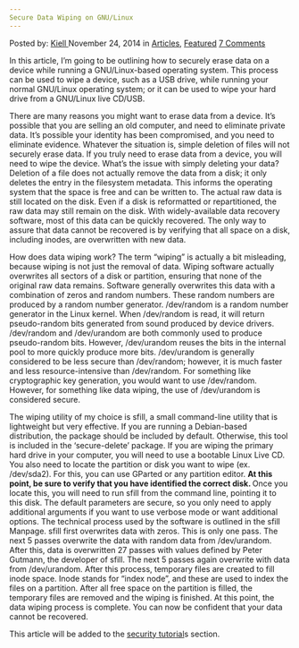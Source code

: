 ```yaml
---
Secure Data Wiping on GNU/Linux
---
```

<article class="post-listing post-7402 post type-post status-publish format-standard has-post-thumbnail hentry category-articles category-deepdot-news tag-data tag-gnulinux tag-secure tag-wiping">
    <div class="post-inner">
    <p class="post-meta">
    <span>Posted by: <a href="https://www.deepdotweb.com/author/kiell/" title="">Kiell </a></span>
    <span>November 24, 2014</span>
    <span>in <a href="https://www.deepdotweb.com/category/articles/" rel="category tag">Articles</a>, <a href="https://www.deepdotweb.com/category/deepdot-news/" rel="category tag">Featured</a></span>
    <span><a href="https://www.deepdotweb.com/2014/11/24/secure-data-wiping-gnulinux/#comments">7 Comments</a></span>
    </p>
    <div class="clear"></div>
    <div class="entry">
    <p>In this article, I&#8217;m going to be outlining how to securely erase data on a device while running a GNU/Linux-based operating system. This process can be used to wipe a device, such as a USB drive, while running your normal GNU/Linux operating system; or it can be used to wipe your hard drive from a GNU/Linux live CD/USB.</p>
    <p>There are many reasons you might want to erase data from a device. It&#8217;s possible that you are selling an old computer, and need to eliminate private data. It&#8217;s possible your identity has been compromised, and you need to eliminate evidence. Whatever the situation is, simple deletion of files will not securely erase data. If you truly need to erase data from a device, you will need to wipe the device. What&#8217;s the issue with simply deleting your data? Deletion of a file does not actually remove the data from a disk; it only deletes the entry in the filesystem metadata. This informs the operating system that the space is free and can be written to. The actual raw data is still located on the disk. Even if a disk is reformatted or repartitioned, the raw data may still remain on the disk. With widely-available data recovery software, most of this data can be quickly recovered. The only way to assure that data cannot be recovered is by verifying that all space on a disk, including inodes, are overwritten with new data.</p>
    <p>How does data wiping work? The term &#8220;wiping&#8221; is actually a bit misleading, because wiping is not just the removal of data. Wiping software actually overwrites all sectors of a disk or partition, ensuring that none of the original raw data remains. Software generally overwrites this data with a combination of zeros and random numbers. These random numbers are produced by a random number generator. /dev/random is a random number generator in the Linux kernel. When /dev/random is read, it will return pseudo-random bits generated from sound produced by device drivers. /dev/random and /dev/urandom are both commonly used to produce pseudo-random bits. However, /dev/urandom reuses the bits in the internal pool to more quickly produce more bits. /dev/urandom is generally considered to be less secure than /dev/random; however, it is much faster and less resource-intensive than /dev/random. For something like cryptographic key generation, you would want to use /dev/random. However, for something like data wiping, the use of /dev/urandom is considered secure.</p>
    <p>The wiping utility of my choice is sfill, a small command-line utility that is lightweight but very effective. If you are running a Debian-based distribution, the package should be included by default. Otherwise, this tool is included in the &#8216;secure-delete&#8217; package. If you are wiping the primary hard drive in your computer, you will need to use a bootable Linux Live CD. You also need to locate the partition or disk you want to wipe (ex. /dev/sda2). For this, you can use GParted or any partition editor. <strong>At this point, b</strong><strong>e sure to verify that you have identified the correct disk. </strong>Once you locate this, you will need to run sfill from the command line, pointing it to this disk. The default parameters are secure, so you only need to apply additional arguments if you want to use verbose mode or want additional options. The technical process used by the software is outlined in the sfill Manpage. sfill first overwrites data with zeros. This is only one pass. The next 5 passes overwrite the data with random data from /dev/urandom. After this, data is overwritten 27 passes with values defined by Peter Gutmann, the developer of sfill. The next 5 passes again overwrite with data from /dev/urandom. After this process, temporary files are created to fill inode space. Inode stands for &#8220;index node&#8221;, and these are used to index the files on a partition. After all free space on the partition is filled, the temporary files are removed and the wiping is finished. At this point, the data wiping process is complete. You can now be confident that your data cannot be recovered.</p>
    <p>This article will be added to the <a href="http://www.deepdotweb.com/security-tutorials/">security tutorial</a>s section.</p>
    </div>
    <span style="display:none"><a href="https://www.deepdotweb.com/tag/data/" rel="tag">data</a> <a href="https://www.deepdotweb.com/tag/gnulinux/" rel="tag">gnulinux</a> <a href="https://www.deepdotweb.com/tag/secure/" rel="tag">secure</a> <a href="https://www.deepdotweb.com/tag/wiping/" rel="tag">wiping</a></span> <span style="display:none" class="updated">2014-11-24</span>
    <div style="display:none" class="vcard author" itemprop="author" itemscope itemtype="http://schema.org/Person"><strong class="fn" itemprop="name"><a href="https://www.deepdotweb.com/author/kiell/" title="Posts by Kiell" rel="author">Kiell</a></strong></div>
    </div>
</article>

